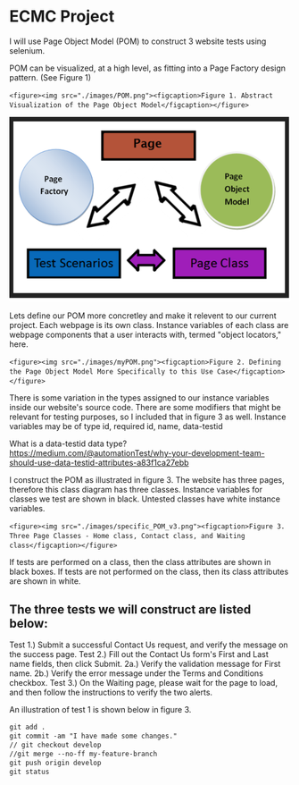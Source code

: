 # ECMC Project

I will use Page Object Model (POM) to construct 3 website tests using selenium.

POM can be visualized, at a high level, as fitting into a Page Factory design pattern. (See Figure 1)

`<figure><img src="./images/POM.png"><figcaption>Figure 1. Abstract Visualization of the Page Object Model</figcaption></figure>`

![POM](./images/POM.png)

Lets define our POM more concretley and make it relevent to our current project.
Each webpage is its own class. Instance variables of each class are webpage components that a user interacts with, termed "object locators," here. 

`<figure><img src="./images/myPOM.png"><figcaption>Figure 2. Defining the Page Object Model More Specifically to this Use Case</figcaption></figure>`

There is some variation in the types assigned to our instance variables inside our website's source code. There are some modifiers that might be relevant for testing purposes, so I included that in figure 3 as well. Instance variables may be of type id, required id, name, data-testid 

What is a data-testid data type? https://medium.com/@automationTest/why-your-development-team-should-use-data-testid-attributes-a83f1ca27ebb

I construct the POM as illustrated in figure 3. The website has three pages, therefore this class diagram has three classes. Instance variables for classes we test are shown in black. Untested classes have white instance variables.

`<figure><img src="./images/specific_POM_v3.png"><figcaption>Figure 3. Three Page Classes - Home class, Contact class, and Waiting class</figcaption></figure>`

If tests are performed on a class, then the class attributes are shown in black boxes. If tests are not performed on the class, then its class attributes are shown in white.  

The three tests we will construct are listed below:
----------------------------------------------------

Test 1.) Submit a successful Contact Us request, and verify the message on the success page.
Test 2.) Fill out the Contact Us form's First and Last name fields, then click Submit. 
	2a.) Verify the validation message for First name. 
	2b.) Verify the error message under the Terms and Conditions checkbox.
Test 3.) On the Waiting page, please wait for the page to load, and then follow the instructions to verify the two alerts.

An illustration of test 1 is shown below in figure 3.


```
git add .
git commit -am "I have made some changes."
// git checkout develop
//git merge --no-ff my-feature-branch
git push origin develop
git status
```
